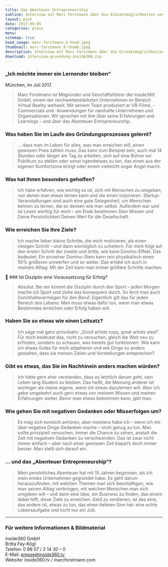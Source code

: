 ```yaml
---
title: Das Abenteuer Entrepreneurship
subline: Interview mit Marc Forstmann über die Einsatzmöglichkeiten und die Zukunft der Virtual und Augmented Reality im Unternehmen
layout: post
date: 2017-09-05
categories: press
menu:
sitemap: true
head_image: marc-forstmann_6-head.jpeg
thumbnail: marc-forstmann_6-thumb.jpeg
description: Interview mit Marc Forstmann über die Einsatzmöglichkeitenund die Zukunft der Virtual und Augmented Reality im Unternehmen.
download: interview-gruendung-inside360.zip
---
```

### „Ich möchte immer ein Lernender bleiben“
München, im Juli 2017.
<blockquote>Marc Forstmann ist Mitgründer und Geschäftsführer der inside360 GmbH, einem der reichweitenstärksten Unternehmen im Bereich Virtual Reality weltweit. Mit seinem Team produziert er VR-Filme, -Commercials und -Anwendungen für namhafte Unternehmen und Organisationen. Wir sprachen mit ihm über seine Erfahrungen und Learnings – und über das Abenteuer Entrepreneurship.</blockquote>

### Was haben Sie im Laufe des Gründungsprozesses gelernt?
<blockquote>… dass man im Leben für alles, was man erreichen will, einen gewissen Preis zahlen muss. Das kann zum Beispiel sein, auch mal 14 Stunden oder länger am Tag zu arbeiten, sich auf eine Bühne vor Publikum zu stellen oder sonst irgendetwas zu tun, das einen aus der eigenen Komfortzone bringt oder einem vielleicht sogar Angst macht.</blockquote>

### Was hat Ihnen besonders geholfen?
<blockquote>Ich habe erfahren, wie wichtig es ist, sich mit Menschen zu umgeben, von denen man etwas lernen kann und die einen inspirieren. Startup-Veranstaltungen sind auch eine gute Gelegenheit, um Menschen kennen zu lernen, die so denken wie man selbst. Außerdem war und ist Lesen wichtig für mich – am Ende bestimmen Dein Wissen und Deine Persönlichkeit Deinen Wert für die Gesellschaft.</blockquote>

### Wie erreichen Sie Ihre Ziele?
<blockquote>Ich mache lieber kleine Schritte, die mich motivieren, als einen riesigen Schritt – und dann womöglich zu scheitern. Für mich folgt auf den ersten Schritt der zweite und dritte, wie beim Domino-Effekt. Das bedeutet: Ein einzelner Domino-Stein kann rein physikalisch einen 50% größeren umwerfen und so weiter. Das erlebe ich auch in meinem Alltag: Mit der Zeit kann man immer größere Schritte machen.</blockquote>

### Ist Disziplin eine Voraussetzung für Erfolg?
<blockquote>Absolut. Bei mir kommt die Disziplin durch den Sport – jeden Morgen mache ich Sport und ziehe das konsequent durch. So lernt man auch Durchhaltevermögen für den Beruf. Eigentlich gilt das für jeden Bereich des Lebens: Man muss etwas dafür tun, wenn man etwas Bestimmtes erreichen oder Erfolg haben will.</blockquote>

### Haben Sie so etwas wie einen Leitsatz?
<blockquote>Ich sage mal ganz provokativ: „Good artists copy, great artists steal“. Für mich bedeutet das, nicht zu versuchen, gleich die Welt neu zu erfinden, sondern zu schauen, was bereits gut funktioniert. Wie kann ich etwas Gutes für mich adaptieren und wie Dinge so anders gestalten, dass sie meinen Zielen und Vorstellungen entsprechen?</blockquote>

### Gibt es etwas, das Sie im Nachhinein anders machen würden?
<blockquote>Ich hätte gern eher verstanden, dass es letztlich darum geht, sein Leben lang Student zu bleiben. Das heißt, die Meinung anderer ist wichtiger als meine eigene, wenn ich etwas dazulernen will. Aber ich gebe umgekehrt auch gern etwas von meinem Wissen und meinen Erfahrungen weiter. Bevor man etwas bekommen kann, gibt man.</blockquote>

### Wie gehen Sie mit negativen Gedanken oder Misserfolgen um?
<blockquote>Es mag sich komisch anhören, aber meistens habe ich – wenn ich mir über negative Dinge Gedanken mache – nicht genug zu tun. Man sollte prinzipiell versuchen, immer die Chance zu sehen, anstatt die Zeit mit negativen Gedanken zu verschwenden. Das ist zwar nicht immer einfach – aber nach einer gewissen Zeit klappt’s doch immer besser. Man stellt sich darauf ein.</blockquote>

### … und das „Abenteuer Entrepreneurship“?
<blockquote>Mein persönliches Abenteuer hat mit 15 Jahren begonnen, als ich mein erstes Unternehmen gegründet habe. Es geht darum herauszufinden, mit welchen Themen man sich beschäftigen, wie man seinen Alltag verbringen, mit welchen Menschen man sich umgeben will – und dann eine Idee, ein Business zu finden, das einem dabei hilft, diese Ziele zu erreichen. Geld zu verdienen, ist das eine, das andere ist, etwas zu tun, das einen tieferen Sinn hat: eine echte Lebensaufgabe und nicht nur ein Job.</blockquote>

---  

### Für weitere Informationen & Bildmaterial
inside360 GmbH  
Britta Fey-Kögl  
Telefon: 0 88 07 / 2 14 30 – 0  
E-Mail: presse@inside360.tv  
Website: inside360.tv / marcforstmann.com

